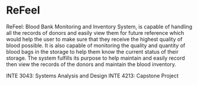 # ReFeel
ReFeel: Blood Bank Monitoring and Inventory System, is capable of handling all the records of donors and easily view them for future reference which would help the user to make sure that they receive the highest quality of blood possible. It is also capable of monitoring the quality and quantity of blood bags in the storage to help them know the current status of their storage. The system fulfills its purpose to help maintain and easily record then view the records of the donors and maintain the blood inventory.

INTE 3043: Systems Analysis and Design 
INTE 4213: Capstone Project
